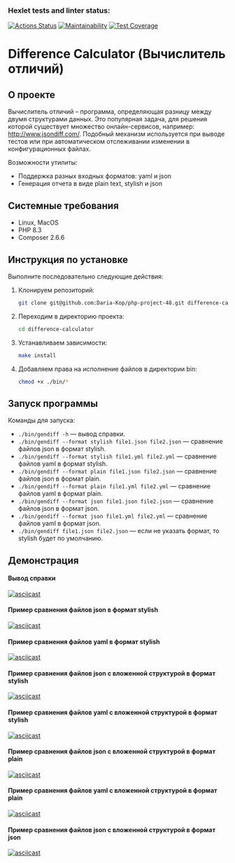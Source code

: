 ### Hexlet tests and linter status:
[![Actions Status](https://github.com/Daria-Kop/php-project-48/actions/workflows/hexlet-check.yml/badge.svg)](https://github.com/Daria-Kop/php-project-48/actions)
[![Maintainability](https://api.codeclimate.com/v1/badges/95e8c531d059b0ac8203/maintainability)](https://codeclimate.com/github/Daria-Kop/php-project-48/maintainability)
[![Test Coverage](https://api.codeclimate.com/v1/badges/95e8c531d059b0ac8203/test_coverage)](https://codeclimate.com/github/Daria-Kop/php-project-48/test_coverage)

# Difference Calculator (Вычислитель отличий)

## О проекте

Вычислитель отличий – программа, определяющая разницу между двумя структурами данных. Это популярная задача, для решения которой существует множество онлайн-сервисов, например: http://www.jsondiff.com/. Подобный механизм используется при выводе тестов или при автоматическом отслеживании изменении в конфигурационных файлах.  
  
Возможности утилиты:
- Поддержка разных входных форматов: yaml и json
- Генерация отчета в виде plain text, stylish и json

## Системные требования

- Linux, MacOS
- PHP 8.3
- Composer 2.6.6

## Инструкция по установке

Выполните последовательно следующие действия:

1. Клонируем репозиторий:
    
    ```bash
    git clone git@github.com:Daria-Kop/php-project-48.git difference-calculator
    ```
    
2. Переходим в директорию проекта:
    
    ```bash
    cd difference-calculator
    ```
    
3. Устанавливаем зависимости:
    
    ```bash
    make install
    ```
    
4. Добавляем права на исполнение файлов в директории bin:
    
    ```bash
    chmod +x ./bin/*
    ```

## Запуск программы

Команды для запуска:

- `./bin/gendiff -h` — вывод справки.
- `./bin/gendiff --format stylish file1.json file2.json` — сравнение файлов json в формат stylish.
- `./bin/gendiff --format stylish file1.yml file2.yml` — сравнение файлов yaml в формат stylish.
- `./bin/gendiff --format plain file1.json file2.json` — сравнение файлов json в формат plain.
- `./bin/gendiff --format plain file1.yml file2.yml` — сравнение файлов yaml в формат plain.
- `./bin/gendiff --format json file1.json file2.json` — сравнение файлов json в формат json.
- `./bin/gendiff --format json file1.yml file2.yml` — сравнение файлов yaml в формат json.
- `./bin/gendiff file1.json file2.json` — если не указать формат, то stylish будет по умолчанию.

## Демонстрация

#### Вывод справки
[![asciicast](https://asciinema.org/a/W5xFnM1k43orI0VKgK5OpX9AJ.svg)](https://asciinema.org/a/W5xFnM1k43orI0VKgK5OpX9AJ)
  
#### Пример сравнения файлов json в формат stylish
[![asciicast](https://asciinema.org/a/GfF6983UgE6V9Bw92qNnD9KiY.svg)](https://asciinema.org/a/GfF6983UgE6V9Bw92qNnD9KiY)
  
#### Пример сравнения файлов yaml в формат stylish
[![asciicast](https://asciinema.org/a/oJTvWcADNMcJC8E9VMAr2gi73.svg)](https://asciinema.org/a/oJTvWcADNMcJC8E9VMAr2gi73)

#### Пример сравнения файлов json с вложенной структурой в формат stylish
[![asciicast](https://asciinema.org/a/arnWjBX7yeQWK4Il5KgyH1bOm.svg)](https://asciinema.org/a/arnWjBX7yeQWK4Il5KgyH1bOm)

#### Пример сравнения файлов yaml с вложенной структурой в формат stylish
[![asciicast](https://asciinema.org/a/tnzft2QfYi8ZcTNUXFrMdnFC6.svg)](https://asciinema.org/a/tnzft2QfYi8ZcTNUXFrMdnFC6)

#### Пример сравнения файлов json с вложенной структурой в формат plain
[![asciicast](https://asciinema.org/a/r0g5mmchD9GPhYhvXCTOCNbxq.svg)](https://asciinema.org/a/r0g5mmchD9GPhYhvXCTOCNbxq)

#### Пример сравнения файлов yaml с вложенной структурой в формат plain
[![asciicast](https://asciinema.org/a/5HTdtE9HHjVHdDGeGaqtMrZfY.svg)](https://asciinema.org/a/5HTdtE9HHjVHdDGeGaqtMrZfY)

#### Пример сравнения файлов json с вложенной структурой в формат json
[![asciicast](https://asciinema.org/a/etOAkRQBJPBpmug9uQ17bUu4k.svg)](https://asciinema.org/a/etOAkRQBJPBpmug9uQ17bUu4k)

